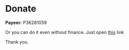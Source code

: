 # Donate
<b>Payeer:</b> P36281059

Or you can do it even without finance. Just open [this](http://fainbory.com/8aWY) link

Thank you.
